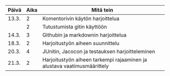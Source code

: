 |Päivä | Aika | Mitä tein
|------|------|----------
|13.3. | 2 | Komentorivin käytön harjoittelua
| | 2 | Tutustumista gitin käyttöön
|14.3. | 3 | Githubin ja markdownin harjoittelua
|18.3. | 2 | Harjoitustyön aiheen suunnittelu 
|20.3. | 4 | JUnitin, Jacocon ja testauksen harjoitteleminen
|21.3. | 2 | Harjoitustyön aiheen tarkempi rajaaminen ja alustava vaatimusmäärittely
